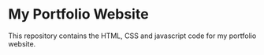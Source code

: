# My Portfolio Website
This repository contains the HTML, CSS and javascript code for my portfolio website. 
